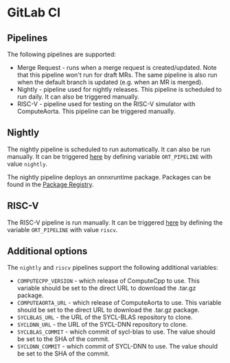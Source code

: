 # GitLab CI

## Pipelines

The following pipelines are supported:

- Merge Request - runs when a merge request is created/updated. Note that this
  pipeline won't run for draft MRs. The same pipeline is also run when the
  default branch is updated (e.g. when an MR is merged).
- Nightly - pipeline used for nightly releases. This pipeline is scheduled to
  run daily. It can also be triggered manually.
- RISC-V - pipeline used for testing on the RISC-V simulator with ComputeAorta.
  This pipeline can be triggered manually.

## Nightly

The nightly pipeline is scheduled to run automatically. It can also be run
manually. It can be triggered
[here](https://git.office.codeplay.com/research-and-development/sycl-onnx/sycl-onnx-runtime/onnxruntime/-/pipelines/new)
by defining variable `ORT_PIPELINE` with value `nightly`.

The nightly pipeline deploys an onnxruntime package. Packages can be found in
the [Package
Registry](https://git.office.codeplay.com/research-and-development/sycl-onnx/sycl-onnx-runtime/onnxruntime/-/packages).

## RISC-V

The RISC-V pipeline is run manually. It can be triggered
[here](https://git.office.codeplay.com/research-and-development/sycl-onnx/sycl-onnx-runtime/onnxruntime/-/pipelines/new)
by defining the variable `ORT_PIPELINE` with value `riscv`.

## Additional options

The `nightly` and `riscv` pipelines support the following additional variables:

- `COMPUTECPP_VERSION` - which release of ComputeCpp to use. This variable
  should be set to the direct URL to download the .tar.gz package.
- `COMPUTEAORTA_URL` - which release of ComputeAorta to use. This variable
  should be set to the direct URL to download the .tar.gz package.
- `SYCLBLAS_URL` - the URL of the SYCL-BLAS repository to clone.
- `SYCLDNN_URL` - the URL of the SYCL-DNN repository to clone.
- `SYCLBLAS_COMMIT` - which commit of sycl-blas to use. The value should be set
  to the SHA of the commit.
- `SYCLDNN_COMMIT` - which commit of SYCL-DNN to use. The value should be set to
  the SHA of the commit.
